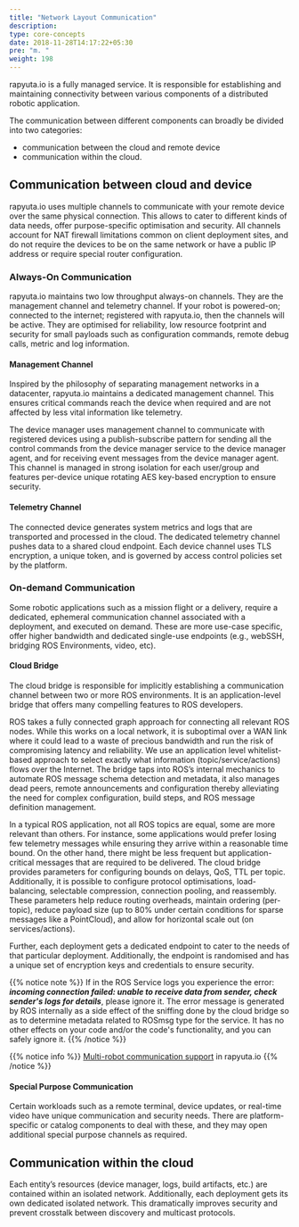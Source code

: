 ```yaml
---
title: "Network Layout Communication"
description:
type: core-concepts
date: 2018-11-28T14:17:22+05:30
pre: "m. "
weight: 198
---
```

rapyuta.io is a fully managed service. It is responsible for establishing and
maintaining connectivity between various components of a distributed
robotic application.

The communication between different components can broadly be divided into two
categories:

* communication between the cloud and remote device
* communication within the cloud.

## Communication between cloud and device
rapyuta.io uses multiple channels to communicate with your remote device over
the same physical connection. This allows to cater to different kinds of data
needs, offer purpose-specific optimisation and security. All channels account
for NAT firewall limitations common on client deployment sites, and do not
require the devices to be on the same network or have a public IP address or
require special router configuration.

### Always-On Communication
rapyuta.io maintains two low throughput always-on channels. They are the management channel and telemetry channel.
If your robot is powered-on; connected to the internet; registered with
rapyuta.io, then the channels will be active. They are optimised for reliability,
low resource footprint and security for small payloads such as configuration
commands, remote debug calls, metric and log information.

#### Management Channel
Inspired by the philosophy of separating management networks in a datacenter,
rapyuta.io maintains a dedicated management channel. This ensures critical
commands reach the device when required and are not affected by less vital
information like telemetry.

The device manager uses management channel to communicate with registered
devices using a publish-subscribe pattern for sending all the control commands
from the device manager service to the device manager agent, and for receiving event
messages from the device manager agent. This channel is managed in strong
isolation for each user/group and features per-device unique rotating AES
key-based encryption to ensure security.

#### Telemetry Channel
The connected device generates system metrics and logs that are transported
and processed in the cloud. The dedicated telemetry channel pushes data to a
shared cloud endpoint. Each device channel uses TLS encryption, a unique token,
and is governed by access control policies set by the platform.

### On-demand Communication
Some robotic applications such as a mission flight or a delivery, require a
dedicated, ephemeral communication channel associated with a deployment, and
executed on demand. These are more use-case specific, offer higher bandwidth
and dedicated single-use endpoints (e.g., webSSH, bridging ROS Environments, video, etc).

#### Cloud Bridge
The cloud bridge is responsible for implicitly establishing a communication
channel between two or more ROS environments. It is an application-level bridge
that offers many compelling features to ROS developers.

ROS takes a fully connected graph approach for connecting all relevant ROS nodes.
While this works on a local network, it is suboptimal over a WAN link where it
could lead to a waste of precious bandwidth and run the risk of compromising
latency and reliability. We use an application level whitelist-based approach
to select exactly what information (topic/service/actions) flows over the Internet.
The bridge taps into ROS’s internal mechanics to automate ROS message schema
detection and metadata, it also manages dead peers, remote announcements and
configuration thereby alleviating the need for complex configuration, build steps,
and ROS message definition management.

In a typical ROS application, not all ROS topics are equal, some are more
relevant than others. For instance, some applications would prefer losing
few telemetry messages while ensuring they arrive within a reasonable time bound.
On the other hand, there might be less frequent but application-critical messages
that are required to be delivered. The cloud bridge provides parameters for
configuring bounds on delays, QoS, TTL per topic. Additionally, it is possible
to configure protocol optimisations, load-balancing, selectable compression,
connection pooling, and reassembly. These parameters help reduce routing overheads,
maintain ordering (per-topic), reduce payload size (up to 80% under
certain conditions for sparse messages like a PointCloud), and allow
for horizontal scale out (on services/actions).

Further, each deployment gets a dedicated endpoint to cater to the needs of
that particular deployment. Additionally, the endpoint is randomised and has a
unique set of encryption keys and credentials to ensure security.

{{% notice note %}}
If in the ROS Service logs you experience the error: ***incoming connection failed: unable to receive data from sender, check sender's logs for details***, please ignore it. The error message is generated by ROS internally as a side effect of the sniffing done by the cloud bridge so as to determine metadata related to ROSmsg type for the service. It has no other effects on your code and/or the code's functionality, and you can safely ignore it.
{{% /notice %}}

{{% notice info %}}
[Multi-robot communication support](/core-concepts/network-layout-communication/multi-robot-communication/) in rapyuta.io
{{% /notice %}}

#### Special Purpose Communication
Certain workloads such as a remote terminal, device updates, or real-time video
have unique communication and security needs. There are platform-specific or
catalog components to deal with these, and they may open additional
special purpose channels as required.

## Communication within the cloud
Each entity’s resources (device manager, logs, build artifacts, etc.) are
contained within an isolated network. Additionally, each deployment gets its
own dedicated isolated network. This dramatically improves security and
prevent crosstalk between discovery and multicast protocols.
